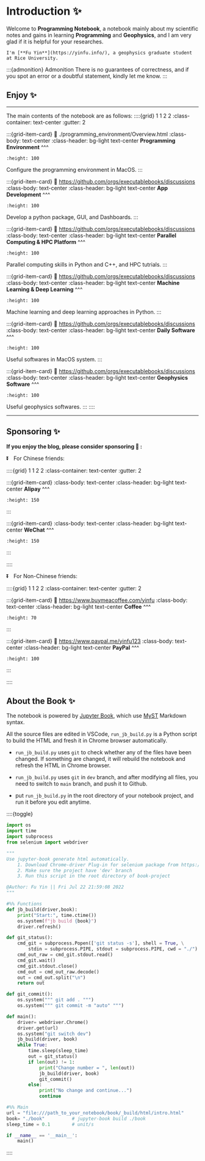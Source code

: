 # Introduction ✨

Welcome to **Programming Notebook**, a notebook mainly about my scientific notes and gains in learning **Programming** and **Geophysics**, and I am very glad if it is helpful for your researches. 

```{margin} About Author
I'm [**Fu Yin**](https://yinfu.info/), a geophysics graduate student at Rice University.
```



:::{admonition} Admonition
There is no guarantees of correctness, and if you spot an error or a doubtful statement, kindly let me know.
:::

## Enjoy ✨

---
The main contents of the notebook are as follows:
::::{grid} 1 1 2 2
:class-container: text-center
:gutter: 2

:::{grid-item-card}
:link: ./programming_environment/Overview.html
:class-body: text-center
:class-header: bg-light text-center
**Programming Environment**
^^^
```{image} ./intro_files/macos.jpg
:height: 100
```
Configure the programming environment in MacOS.
:::

:::{grid-item-card}
:link: https://github.com/orgs/executablebooks/discussions
:class-body: text-center
:class-header: bg-light text-center
**App Development**
^^^
```{image} ./intro_files/pyside6.png
:height: 100
```
Develop a python package, GUI, and Dashboards.
:::

:::{grid-item-card}
:link: https://github.com/orgs/executablebooks/discussions
:class-body: text-center
:class-header: bg-light text-center
**Parallel Computing & HPC Platform**
^^^
```{image} ./intro_files/hpc.webp
:height: 100
```
Parallel computing skills in Python and C++, and HPC tutrials.
:::

:::{grid-item-card}
:link: https://github.com/orgs/executablebooks/discussions
:class-body: text-center
:class-header: bg-light text-center
**Machine Learning & Deep Learning**
^^^
```{image} ./intro_files/network.jpg
:height: 100
```
Machine learning and deep learning approaches in Python.
:::

:::{grid-item-card}
:link: https://github.com/orgs/executablebooks/discussions
:class-body: text-center
:class-header: bg-light text-center
**Daily Software**
^^^
```{image} ./intro_files/software.webp
:height: 100
```
Useful softwares in MacOS system.
:::

:::{grid-item-card}
:link: https://github.com/orgs/executablebooks/discussions
:class-body: text-center
:class-header: bg-light text-center
**Geophysics Software**
^^^
```{image} ./intro_files/specfem3d.jpg
:height: 100
```
Useful geophysics softwares.
:::
::::

---



## Sponsoring ✨
**If you enjoy the blog, please consider sponsoring 🍿 :**

⏬ &nbsp; For Chinese friends:

::::{grid} 1 1 2 2
:class-container: text-center
:gutter: 2

:::{grid-item-card}
:class-body: text-center
:class-header: bg-light text-center
**Alipay**
^^^
```{image} ./intro_files/Alipay.jpg
:height: 150
```
:::

:::{grid-item-card}
:class-body: text-center
:class-header: bg-light text-center
**WeChat**
^^^
```{image} ./intro_files/WeChat.jpg
:height: 150
```
:::

::::



⏬ &nbsp; For Non-Chinese friends:

::::{grid} 1 1 2 2
:class-container: text-center
:gutter: 2

:::{grid-item-card}
:link: https://www.buymeacoffee.com/yinfu
:class-body: text-center
:class-header: bg-light text-center
**Coffee**
^^^
```{image} https://user-images.githubusercontent.com/1376749/120938564-50c59780-c6e1-11eb-814f-22a0399623c5.png
:height: 70
```
:::

:::{grid-item-card}
:link: https://www.paypal.me/yinfu123
:class-body: text-center
:class-header: bg-light text-center
**PayPal**
^^^
```{image} https://cdn.jsdelivr.net/gh/twolfson/paypal-github-button@1.0.0/dist/button.svg
:height: 100
```
:::

::::




## About the Book ✨

The notebook is powered by [Jupyter Book](https://jupyterbook.org/en/stable/intro.html), which use [MyST](https://sphinx-design.readthedocs.io/en/sbt-theme/grids.html) Markdown syntax.


All the source files are edited in VSCode, `run_jb_build.py` is a Python script to build the HTML and fresh it in Chrome browser automatically. 

- `run_jb_build.py` uses `git` to check whether any of the files have been changed. If something are changed, it will rebuild the notebook and refresh the HTML in Chrome browser.

- `run_jb_build.py` uses `git` in `dev` branch, and after modifying all files, you need to switch to `main` branch, and push it to Github.

- put `run_jb_build.py` in the root directory of your notebook project, and run it before you edit anytime.

::::{toggle}
```python
import os
import time
import subprocess
from selenium import webdriver

"""
Use jupyter-book generate html automatically.
    1. Download Chrome-driver Plug-in for selenium package from https://chromedriver.chromium.org/
    2. Make sure the project have 'dev' branch
    3. Run this script in the root directory of book-project

@Author: Fu Yin || Fri Jul 22 21:59:08 2022
"""

#%% Functions
def jb_build(driver,book):
    print("Start:", time.ctime())
    os.system(f"jb build {book}")
    driver.refresh()

def git_status():
    cmd_git = subprocess.Popen(['git status -s'], shell = True, \
        stdin = subprocess.PIPE, stdout = subprocess.PIPE, cwd = "./")  
    cmd_out_raw = cmd_git.stdout.read()
    cmd_git.wait()
    cmd_git.stdout.close()
    cmd_out = cmd_out_raw.decode()
    out = cmd_out.split("\n")
    return out

def git_commit():
    os.system(""" git add . """)
    os.system(""" git commit -m "auto" """)

def main():
    driver= webdriver.Chrome()
    driver.get(url)
    os.system("git switch dev")
    jb_build(driver, book)
    while True:
        time.sleep(sleep_time)
        out = git_status() 
        if len(out) != 1:
            print("Change number = ", len(out))
            jb_build(driver, book)
            git_commit()
        else:
            print("No change and continue...")
            continue

#%% Main
url = "file:///path_to_your_notebook/book/_build/html/intro.html"
book= "./book"          # jupyter-book build ./book
sleep_time = 0.1        # unit/s

if __name__ == '__main__':
    main()
```
::::

